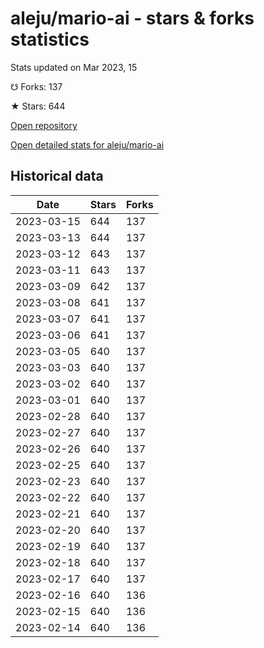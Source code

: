 # aleju/mario-ai - stars & forks statistics

Stats updated on Mar 2023, 15

☋ Forks: 137

★ Stars: 644

[Open repository](https://github.com/aleju/mario-ai)

[Open detailed stats for aleju/mario-ai](https://reviewgithub.com/rep/aleju/mario-ai)

## Historical data
| Date | Stars | Forks |
|------|-------|-------|
| 2023-03-15 | 644 | 137 | 
| 2023-03-13 | 644 | 137 | 
| 2023-03-12 | 643 | 137 | 
| 2023-03-11 | 643 | 137 | 
| 2023-03-09 | 642 | 137 | 
| 2023-03-08 | 641 | 137 | 
| 2023-03-07 | 641 | 137 | 
| 2023-03-06 | 641 | 137 | 
| 2023-03-05 | 640 | 137 | 
| 2023-03-03 | 640 | 137 | 
| 2023-03-02 | 640 | 137 | 
| 2023-03-01 | 640 | 137 | 
| 2023-02-28 | 640 | 137 | 
| 2023-02-27 | 640 | 137 | 
| 2023-02-26 | 640 | 137 | 
| 2023-02-25 | 640 | 137 | 
| 2023-02-23 | 640 | 137 | 
| 2023-02-22 | 640 | 137 | 
| 2023-02-21 | 640 | 137 | 
| 2023-02-20 | 640 | 137 | 
| 2023-02-19 | 640 | 137 | 
| 2023-02-18 | 640 | 137 | 
| 2023-02-17 | 640 | 137 | 
| 2023-02-16 | 640 | 136 | 
| 2023-02-15 | 640 | 136 | 
| 2023-02-14 | 640 | 136 | 

